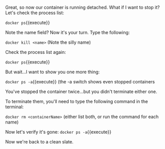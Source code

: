 Great, so now our container is running detached. What if I want to stop it? Let's check the process list:

`docker ps`{{execute}}

Note the name field? Now it's your turn. Type the following:

`docker kill <name>` (Note the silly name)

Check the process list again:

`docker ps`{{execute}}

But wait...I want to show you one more thing:

`docker ps -a`{{execute}} (the -a switch shows even stopped containers

You've stopped the container twice...but you didn't terminate either one.

To terminate them, you'll need to type the following command in the terminal:

`docker rm <containerName>` (either list both, or run the command for each name)

Now let's verify it's gone: `docker ps -a`{{execute}}

Now we're back to a clean slate.
